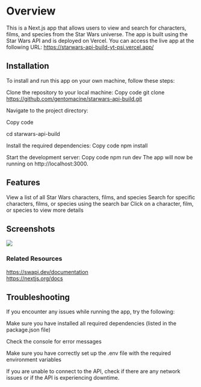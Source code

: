 # Overview

This is a Next.js app that allows users to view and search for characters, films, and species from the Star Wars universe. The app is built using the Star Wars API and is deployed on Vercel. You can access the live app at the following URL: https://starwars-api-build-yt-psi.vercel.app/

## Installation

To install and run this app on your own machine, follow these steps:

Clone the repository to your local machine:
Copy code
git clone https://github.com/gentomacine/starwars-api-build.git

Navigate to the project directory:

Copy code

cd starwars-api-build

Install the required dependencies:
Copy code
npm install

Start the development server:
Copy code
npm run dev
The app will now be running on http://localhost:3000.

## Features

View a list of all Star Wars characters, films, and species
Search for specific characters, films, or species using the search bar
Click on a character, film, or species to view more details

## Screenshots

![](../../../../../C:/Users/user/Desktop/startwar%20sh.png)

### Related Resources

https://swapi.dev/documentation <br>
https://nextjs.org/docs

## Troubleshooting

If you encounter any issues while running the app, try the following:

Make sure you have installed all required dependencies (listed in the package.json file)

Check the console for error messages

Make sure you have correctly set up the .env file with the required environment variables

If you are unable to connect to the API, check if there are any network issues or if the API is experiencing downtime.
